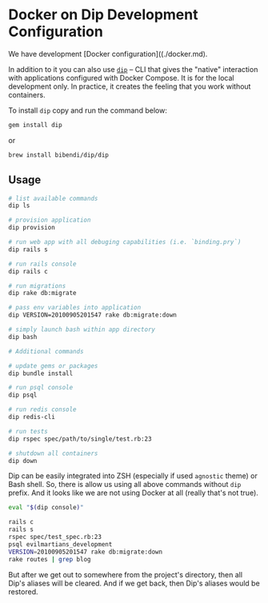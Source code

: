 # Docker on Dip Development Configuration

We have development [Docker configuration]((./docker.md).

In addition to it you can also use [`dip`](https://github.com/bibendi/dip) – CLI that gives the "native" interaction with applications configured with Docker Compose. It is for the local development only. In practice, it creates the feeling that you work without containers.

To install `dip` copy and run the command below:

```sh
gem install dip
```

or

```sh
brew install bibendi/dip/dip
```

## Usage

```sh
# list available commands
dip ls

# provision application
dip provision

# run web app with all debuging capabilities (i.e. `binding.pry`)
dip rails s

# run rails console
dip rails c

# run migrations
dip rake db:migrate

# pass env variables into application
dip VERSION=20100905201547 rake db:migrate:down

# simply launch bash within app directory
dip bash

# Additional commands

# update gems or packages
dip bundle install

# run psql console
dip psql

# run redis console
dip redis-cli

# run tests
dip rspec spec/path/to/single/test.rb:23

# shutdown all containers
dip down
```

Dip can be easily integrated into ZSH (especially if used `agnostic` theme) or Bash shell. 
So, there is allow us using all above commands without `dip` prefix. And it looks like we are not using Docker at all (really that's not true).

```sh
eval "$(dip console)"

rails c
rails s
rspec spec/test_spec.rb:23
psql evilmartians_development
VERSION=20100905201547 rake db:migrate:down
rake routes | grep blog
```

But after we get out to somewhere from the project's directory, then all Dip's aliases will be cleared. And if we get back, then Dip's aliases would be restored.
